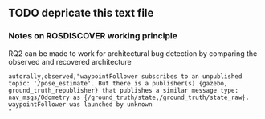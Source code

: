 ## TODO depricate this text file

### Notes on ROSDISCOVER working principle
RQ2 can be made to work for architectural bug detection by comparing the observed and recovered architecture
```
autorally,observed,"waypointFollower subscribes to an unpublished topic: '/pose_estimate'. But there is a publisher(s) {gazebo, ground_truth_republisher} that publishes a similar message type: nav_msgs/Odometry as {/ground_truth/state,/ground_truth/state_raw}. waypointFollower was launched by unknown
"
```
